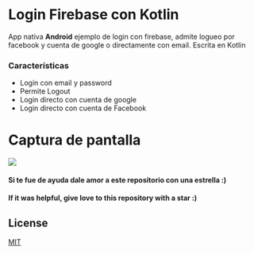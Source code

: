 # Login Firebase con Kotlin
App nativa **Android** ejemplo de login con firebase, admite logueo por facebook y cuenta de google o directamente con email. Escrita en Kotlin


### Características

* Login con email y password
* Permite Logout
* Login directo con cuenta de google
* Login directo con cuenta de Facebook

# Captura de pantalla

![](https://i.imgur.com/J0rDpdc.png)
#### Si te fue de ayuda dale amor a este repositorio con una estrella :)
#### If it was helpful, give love to this repository with a star :)

## License
[MIT](https://choosealicense.com/licenses/mit/)

